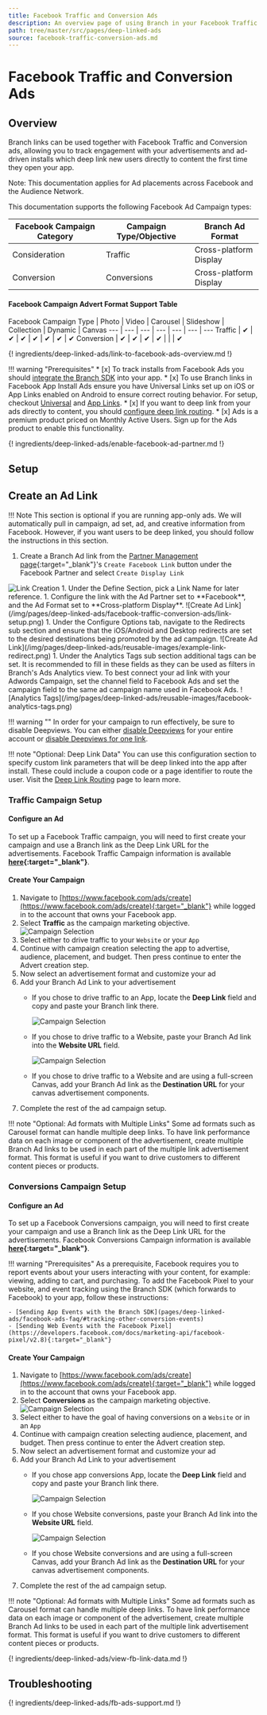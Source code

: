 ```yaml
---
title: Facebook Traffic and Conversion Ads
description: An overview page of using Branch in your Facebook Traffic and Conversion ad campaigns.
path: tree/master/src/pages/deep-linked-ads
source: facebook-traffic-conversion-ads.md
---
```

# Facebook Traffic and Conversion Ads

## Overview

Branch links can be used together with Facebook Traffic and Conversion ads, allowing you to track engagement with your advertisements and ad-driven installs which deep link new users directly to content the first time they open your app.

Note: This documentation applies for Ad placements across Facebook and the Audience Network.

This documentation supports the following Facebook Ad Campaign types:

Facebook Campaign Category | Campaign Type/Objective | Branch Ad Format
--- | --- | ---
Consideration | Traffic | Cross-platform Display
Conversion | Conversions | Cross-platform Display

#### Facebook Campaign Advert Format Support Table

Facebook Campaign Type | Photo | Video | Carousel | Slideshow | Collection | Dynamic | Canvas
--- | --- | --- | --- | --- | --- | ---
Traffic | ✔︎ | ✔︎ | ✔︎ | ✔︎ | ✔︎ | ✔︎ | ✔︎
Conversion | ✔︎ | ✔︎ | ✔︎ | ✔︎ |  |  | ✔︎

{! ingredients/deep-linked-ads/link-to-facebook-ads-overview.md !}

!!! warning "Prerequisites"
	* [x] To track installs from Facebook Ads you should [integrate the Branch SDK](/pages/apps/ios/#integrate-branch) into your app.
	* [x] To use Branch links in Facebook App Install Ads ensure you have Universal Links set up on iOS or App Links enabled on Android to ensure correct routing behavior. For setup, checkout [Universal](/pages/deep-linking/universal-links/) and [App Links](/pages/deep-linking/android-app-links/).
	* [x] If you want to deep link from your ads directly to content, you should [configure deep link routing](/pages/deep-linking/routing/).
	* [x] Ads is a premium product priced on Monthly Active Users. Sign up for the Ads product to enable this functionality.

{! ingredients/deep-linked-ads/enable-facebook-ad-partner.md !}

## Setup

## Create an Ad Link

!!! Note
	This section is optional if you are running app-only ads. We will automatically pull in campaign, ad set, ad, and creative information from Facebook. However, if you want users to be deep linked, you should follow the instructions in this section.

1. Create a Branch Ad link from the [Partner Management page](https://dashboard.branch.io/ads/partner-management){:target="_blank"}'s `Create Facebook Link` button under the Facebook Partner and select `Create Display Link`
<img src="/img/pages/deep-linked-ads/reusable-images/create-link-display.png" alt="Link Creation" class="three-quarters center">
1. Under the Define Section, pick a Link Name for later reference.
1. Configure the link with the Ad Partner set to **Facebook**, and the Ad Format set to **Cross-platform Display**.
![Create Ad Link](/img/pages/deep-linked-ads/facebook-traffic-conversion-ads/link-setup.png)
1. Under the Configure Options tab, navigate to the Redirects sub section and ensure that the iOS/Android and Desktop redirects are set to the desired destinations being promoted by the ad campaign.
![Create Ad Link](/img/pages/deep-linked-ads/reusable-images/example-link-redirect.png)
1. Under the Analytics Tags sub section additional tags can be set. It is recommended to fill in these fields as they can be used as filters in Branch's Ads Analytics view. To best connect your ad link with your Adwords Campaign, set the channel field to Facebook Ads and set the campaign field to the same ad campaign name used in Facebook Ads.
![Analytics Tags](/img/pages/deep-linked-ads/reusable-images/facebook-analytics-tags.png)

!!! warning ""
	In order for your campaign to run effectively, be sure to disable Deepviews. You can either [disable Deepviews](/pages/web/deep-views/#setup) for your entire account or [disable Deepviews for one link](/pages/web/deep-views/#disable-per-link-deepviews).

!!! note "Optional: Deep Link Data"
	You can use this configuration section to specify custom link parameters that will be deep linked into the app after install. These could include a coupon code or a page identifier to route the user. Visit the [Deep Link Routing](/pages/deep-linking/routing/) page to learn more.

### Traffic Campaign Setup

#### Configure an Ad

To set up a Facebook Traffic campaign, you will need to first create your campaign and use a Branch link as the Deep Link URL for the advertisements. Facebook Traffic Campaign information is available **[here](https://www.facebook.com/business/ads-guide/traffic){:target="_blank"}**.

#### Create Your Campaign
1. Navigate to [https://www.facebook.com/ads/create](https://www.facebook.com/ads/create){:target="_blank"} while logged in to the account that owns your Facebook app.
1. Select **Traffic** as the campaign marketing objective.
![Campaign Selection](/img/pages/deep-linked-ads/facebook-traffic-conversion-ads/traffic/campaign-selection.png)
1. Select either to drive traffic to your `Website` or your `App`
1. Continue with campaign creation selecting the app to advertise, audience, placement, and budget. Then press continue to enter the Advert creation step.
1. Now select an advertisement format and customize your ad
1. Add your Branch Ad Link to your advertisement
	- If you chose to drive traffic to an App, locate the **Deep Link** field and copy and paste your Branch link there.

		![Campaign Selection](/img/pages/deep-linked-ads/facebook-traffic-conversion-ads/traffic/link-setup-app.png)

	- If you chose to drive traffic to a Website, paste your Branch Ad link into the **Website URL** field.

		![Campaign Selection](/img/pages/deep-linked-ads/facebook-traffic-conversion-ads/traffic/link-setup-web.png)

	- If you chose to drive traffic to a Website and are using a full-screen Canvas, add your Branch Ad link as the **Destination URL** for your canvas advertisement components.
1. Complete the rest of the ad campaign setup.

!!! note "Optional: Ad formats with Multiple Links"
	Some ad formats such as Carousel format can handle multiple deep links. To have link performance data on each image or component of the advertisement, create multiple Branch Ad links to be used in each part of the multiple link advertisement format. This format is useful if you want to drive customers to different content pieces or products.

### Conversions Campaign Setup

#### Configure an Ad

To set up a Facebook Conversions campaign, you will need to first create your campaign and use a Branch link as the Deep Link URL for the advertisements. Facebook Conversions Campaign information is available **[here](https://www.facebook.com/business/ads-guide/conversions){:target="_blank"}**.

!!! warning "Prerequisites"
	As a prerequisite, Facebook requires you to report events about your users interacting with your content, for example: viewing, adding to cart, and purchasing. To add the Facebook Pixel to your website, and event tracking using the Branch SDK (which forwards to Facebook) to your app, follow these instructions:

	- [Sending App Events with the Branch SDK](pages/deep-linked-ads/facebook-ads-faq/#tracking-other-conversion-events)
	- [Sending Web Events with the Facebook Pixel](https://developers.facebook.com/docs/marketing-api/facebook-pixel/v2.8){:target="_blank"}

#### Create Your Campaign
1. Navigate to [https://www.facebook.com/ads/create](https://www.facebook.com/ads/create){:target="_blank"} while logged in to the account that owns your Facebook app.
1. Select **Conversions** as the campaign marketing objective.
![Campaign Selection](/img/pages/deep-linked-ads/facebook-traffic-conversion-ads/conversions/campaign-selection.png)
1. Select either to have the goal of having conversions on a `Website` or in an `App`
1. Continue with campaign creation selecting audience, placement, and budget. Then press continue to enter the Advert creation step.
1. Now select an advertisement format and customize your ad
1. Add your Branch Ad Link to your advertisement
	- If you chose app conversions App, locate the **Deep Link** field and copy and paste your Branch link there.

		![Campaign Selection](/img/pages/deep-linked-ads/facebook-traffic-conversion-ads/conversions/link-setup-app.png)

	- If you chose Website conversions, paste your Branch Ad link into the **Website URL** field.

		![Campaign Selection](/img/pages/deep-linked-ads/facebook-traffic-conversion-ads/conversions/link-setup-web.png)

	- If you chose Website conversions and are using a full-screen Canvas, add your Branch Ad link as the **Destination URL** for your canvas advertisement components.
1. Complete the rest of the ad campaign setup.

!!! note "Optional: Ad formats with Multiple Links"
	Some ad formats such as Carousel format can handle multiple deep links. To have link performance data on each image or component of the advertisement, create multiple Branch Ad links to be used in each part of the multiple link advertisement format. This format is useful if you want to drive customers to different content pieces or products.

{! ingredients/deep-linked-ads/view-fb-link-data.md !}

## Troubleshooting

{! ingredients/deep-linked-ads/fb-ads-support.md !}

